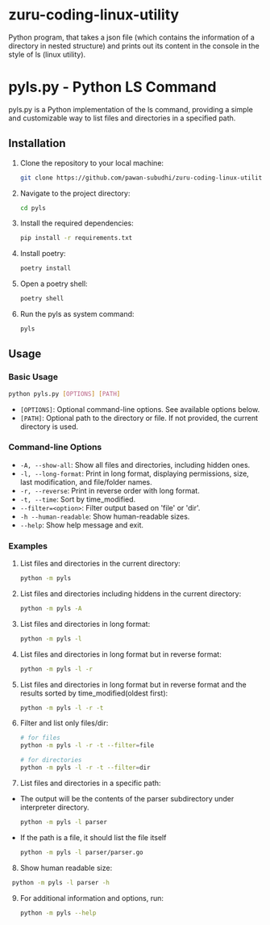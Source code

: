# zuru-coding-linux-utility

Python program, that takes a json file (which contains the information of a directory in nested structure) and prints out its content in the console in the style of ls (linux utility).

# pyls.py - Python LS Command

pyls.py is a Python implementation of the ls command, providing a simple and customizable way to list files and directories in a specified path.

## Installation

1. Clone the repository to your local machine:

   ```bash
   git clone https://github.com/pawan-subudhi/zuru-coding-linux-utility.git
   ```

2. Navigate to the project directory:

   ```bash
   cd pyls
   ```

3. Install the required dependencies:

   ```bash
   pip install -r requirements.txt
   ```

4. Install poetry:

   ```bash
   poetry install
   ```

5. Open a poetry shell:

   ```bash
   poetry shell
   ```

6. Run the pyls as system command:
   ```bash
   pyls
   ```

## Usage

### Basic Usage

```bash
python pyls.py [OPTIONS] [PATH]
```

- `[OPTIONS]`: Optional command-line options. See available options below.
- `[PATH]`: Optional path to the directory or file. If not provided, the current directory is used.

### Command-line Options

- `-A, --show-all`: Show all files and directories, including hidden ones.
- `-l, --long-format`: Print in long format, displaying permissions, size, last modification, and file/folder names.
- `-r, --reverse`: Print in reverse order with long format.
- `-t, --time`: Sort by time_modified.
- `--filter=<option>`: Filter output based on 'file' or 'dir'.
- `-h --human-readable`: Show human-readable sizes.
- `--help`: Show help message and exit.

### Examples

1. List files and directories in the current directory:

   ```bash
   python -m pyls
   ```

2. List files and directories including hiddens in the current directory:

   ```bash
   python -m pyls -A
   ```

3. List files and directories in long format:

   ```bash
   python -m pyls -l
   ```

4. List files and directories in long format but in reverse format:

   ```bash
   python -m pyls -l -r
   ```

5. List files and directories in long format but in reverse format and the results sorted by time_modified(oldest first):

   ```bash
   python -m pyls -l -r -t
   ```

6. Filter and list only files/dir:

   ```bash
   # for files
   python -m pyls -l -r -t --filter=file

   # for directories
   python -m pyls -l -r -t --filter=dir
   ```

7. List files and directories in a specific path:

- The output will be the contents of the parser subdirectory under interpreter directory.
  ```bash
  python -m pyls -l parser
  ```
- If the path is a file, it should list the file itself

  ```bash
  python -m pyls -l parser/parser.go
  ```

8. Show human readable size:

```bash
 python -m pyls -l parser -h
```

9. For additional information and options, run:
   ```bash
   python -m pyls --help
   ```
